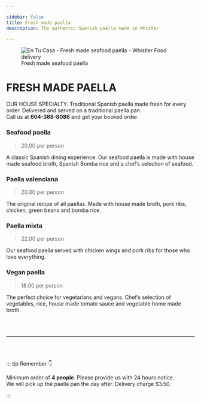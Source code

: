 ```yaml
---

sidebar: false
title: Fresh made paella 
description: The authentic Spanish paella made in Whister

---
```

<figure class="full-width-img">
  <img src="/img/fresh-made-paella/fresh-made-paella.jpg" alt="En Tu Casa - Fresh made seafood paella - Whistler Food delivery">
  <figcaption>Fresh made seafood paella</figcaption>
</figure>

# FRESH MADE PAELLA
 
OUR HOUSE SPECIALTY. Traditional Spanish paella made fresh for every order. Delivered and served on a traditional paella pan.  
Call us at **604-388-8086** and get your booked order.

<CallButton/>

### Seafood paella 
> 20.00 per person

A classic Spanish dining experience. Our seafood paella is made with house made seafood broth, Spanish Bomba rice and a chef’s selection of seafood.

### Paella valenciana 
> 20.00 per person

The original recipe of all paellas. Made with house made broth, pork ribs, chicken, green beans and bomba rice.

### Paella mixta 
> 22.00 per person

Our seafood paella served with chicken wings and pork ribs for those who love everything. 

### Vegan paella
> 18.00 per person

The perfect choice for vegetarians and vegans. Chef’s selection of vegetables, rice, house made tomato sauce and vegetable home made broth.

 

<br/>
<br/>

<hr>

<br/>
<br/>

::: tip Remember 👇

Minimum order of **4 people**. Please provide us with 24 hours notice.  
We will pick up the paella pan the day after.
Delivery charge $3.50.

:::




